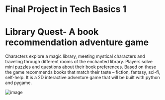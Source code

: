# Final Project in Tech Basics 1
# Library Quest- A book recommendation adventure game

Characters explore a magic library, meeting mystical characters and traveling through different rooms of the enchanted library. 
Players solve mini puzzles and questions about their book preferences. 
Based on these the game recommends books that match their taste – fiction, fantasy, sci-fi, self-help. 
It is a 2D interactive adventure game that will be built with python and pygame. 

![image](https://github.com/user-attachments/assets/2da29466-7340-4b01-9824-9a0d6fd1321d)
